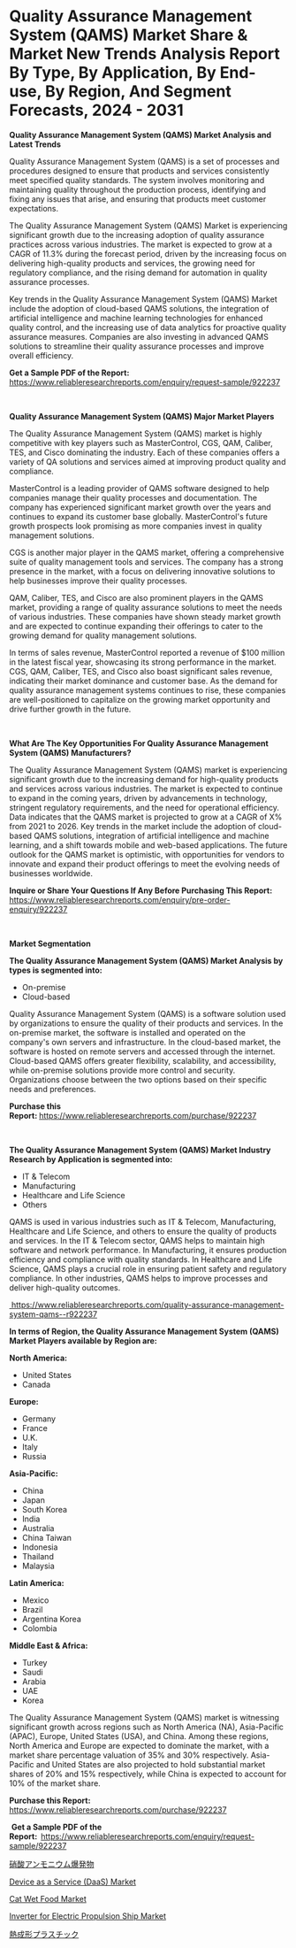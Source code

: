 <p><h1>Quality Assurance Management System (QAMS) Market Share & Market New Trends Analysis Report By Type, By Application, By End-use, By Region, And Segment Forecasts, 2024 - 2031</h1></p><p><strong>Quality Assurance Management System (QAMS) Market Analysis and Latest Trends</strong></p>
<p><p>Quality Assurance Management System (QAMS) is a set of processes and procedures designed to ensure that products and services consistently meet specified quality standards. The system involves monitoring and maintaining quality throughout the production process, identifying and fixing any issues that arise, and ensuring that products meet customer expectations.</p><p>The Quality Assurance Management System (QAMS) Market is experiencing significant growth due to the increasing adoption of quality assurance practices across various industries. The market is expected to grow at a CAGR of 11.3% during the forecast period, driven by the increasing focus on delivering high-quality products and services, the growing need for regulatory compliance, and the rising demand for automation in quality assurance processes.</p><p>Key trends in the Quality Assurance Management System (QAMS) Market include the adoption of cloud-based QAMS solutions, the integration of artificial intelligence and machine learning technologies for enhanced quality control, and the increasing use of data analytics for proactive quality assurance measures. Companies are also investing in advanced QAMS solutions to streamline their quality assurance processes and improve overall efficiency.</p></p>
<p><strong>Get a Sample PDF of the Report:&nbsp;</strong> <a href="https://www.reliableresearchreports.com/enquiry/request-sample/922237">https://www.reliableresearchreports.com/enquiry/request-sample/922237</a></p>
<p>&nbsp;</p>
<p><strong>Quality Assurance Management System (QAMS) Major Market Players</strong></p>
<p><p>The Quality Assurance Management System (QAMS) market is highly competitive with key players such as MasterControl, CGS, QAM, Caliber, TES, and Cisco dominating the industry. Each of these companies offers a variety of QA solutions and services aimed at improving product quality and compliance.</p><p>MasterControl is a leading provider of QAMS software designed to help companies manage their quality processes and documentation. The company has experienced significant market growth over the years and continues to expand its customer base globally. MasterControl's future growth prospects look promising as more companies invest in quality management solutions.</p><p>CGS is another major player in the QAMS market, offering a comprehensive suite of quality management tools and services. The company has a strong presence in the market, with a focus on delivering innovative solutions to help businesses improve their quality processes.</p><p>QAM, Caliber, TES, and Cisco are also prominent players in the QAMS market, providing a range of quality assurance solutions to meet the needs of various industries. These companies have shown steady market growth and are expected to continue expanding their offerings to cater to the growing demand for quality management solutions.</p><p>In terms of sales revenue, MasterControl reported a revenue of $100 million in the latest fiscal year, showcasing its strong performance in the market. CGS, QAM, Caliber, TES, and Cisco also boast significant sales revenue, indicating their market dominance and customer base. As the demand for quality assurance management systems continues to rise, these companies are well-positioned to capitalize on the growing market opportunity and drive further growth in the future.</p></p>
<p>&nbsp;</p>
<p><strong>What Are The Key Opportunities For Quality Assurance Management System (QAMS) Manufacturers?</strong></p>
<p><p>The Quality Assurance Management System (QAMS) market is experiencing significant growth due to the increasing demand for high-quality products and services across various industries. The market is expected to continue to expand in the coming years, driven by advancements in technology, stringent regulatory requirements, and the need for operational efficiency. Data indicates that the QAMS market is projected to grow at a CAGR of X% from 2021 to 2026. Key trends in the market include the adoption of cloud-based QAMS solutions, integration of artificial intelligence and machine learning, and a shift towards mobile and web-based applications. The future outlook for the QAMS market is optimistic, with opportunities for vendors to innovate and expand their product offerings to meet the evolving needs of businesses worldwide.</p></p>
<p><strong>Inquire or Share Your Questions If Any Before Purchasing This Report:</strong> <a href="https://www.reliableresearchreports.com/enquiry/pre-order-enquiry/922237">https://www.reliableresearchreports.com/enquiry/pre-order-enquiry/922237</a></p>
<p>&nbsp;</p>
<p><strong>Market Segmentation</strong></p>
<p><strong>The Quality Assurance Management System (QAMS) Market Analysis by types is segmented into:</strong></p>
<p><ul><li>On-premise</li><li>Cloud-based</li></ul></p>
<p><p>Quality Assurance Management System (QAMS) is a software solution used by organizations to ensure the quality of their products and services. In the on-premise market, the software is installed and operated on the company's own servers and infrastructure. In the cloud-based market, the software is hosted on remote servers and accessed through the internet. Cloud-based QAMS offers greater flexibility, scalability, and accessibility, while on-premise solutions provide more control and security. Organizations choose between the two options based on their specific needs and preferences.</p></p>
<p><strong>Purchase this Report:&nbsp;</strong><a href="https://www.reliableresearchreports.com/purchase/922237">https://www.reliableresearchreports.com/purchase/922237</a></p>
<p>&nbsp;</p>
<p><strong>The Quality Assurance Management System (QAMS) Market Industry Research by Application is segmented into:</strong></p>
<p><ul><li>IT & Telecom</li><li>Manufacturing</li><li>Healthcare and Life Science</li><li>Others</li></ul></p>
<p><p>QAMS is used in various industries such as IT & Telecom, Manufacturing, Healthcare and Life Science, and others to ensure the quality of products and services. In the IT & Telecom sector, QAMS helps to maintain high software and network performance. In Manufacturing, it ensures production efficiency and compliance with quality standards. In Healthcare and Life Science, QAMS plays a crucial role in ensuring patient safety and regulatory compliance. In other industries, QAMS helps to improve processes and deliver high-quality outcomes.</p></p>
<p><a href="https://www.reliableresearchreports.com/quality-assurance-management-system-qams--r922237">&nbsp;https://www.reliableresearchreports.com/quality-assurance-management-system-qams--r922237</a></p>
<p><strong>In terms of Region, the Quality Assurance Management System (QAMS) Market Players available by Region are:</strong></p>
<p>
    <p> <strong> North America: </strong>
        <ul>
            <li>United States</li>
            <li>Canada</li>
        </ul>
        </p> 
    <p> <strong> Europe: </strong>
        <ul>
            <li>Germany</li>
            <li>France</li>
            <li>U.K.</li>
            <li>Italy</li>
            <li>Russia</li>
        </ul>
        </p> 
    <p> <strong> Asia-Pacific: </strong>
        <ul>
            <li>China</li>
            <li>Japan</li>
            <li>South Korea</li>
            <li>India</li>
            <li>Australia</li>
            <li>China Taiwan</li>
            <li>Indonesia</li>
            <li>Thailand</li>
            <li>Malaysia</li>
        </ul>
        </p> 
    <p> <strong> Latin America: </strong>
        <ul>
            <li>Mexico</li>
            <li>Brazil</li>
            <li>Argentina Korea</li>
            <li>Colombia</li>
        </ul>
        </p> 
    <p> <strong> Middle East & Africa: </strong>
        <ul>
            <li>Turkey</li>
            <li>Saudi</li>
            <li>Arabia</li>
            <li>UAE</li>
            <li>Korea</li>
        </ul>
    </p>
    </p>
<p><p>The Quality Assurance Management System (QAMS) market is witnessing significant growth across regions such as North America (NA), Asia-Pacific (APAC), Europe, United States (USA), and China. Among these regions, North America and Europe are expected to dominate the market, with a market share percentage valuation of 35% and 30% respectively. Asia-Pacific and United States are also projected to hold substantial market shares of 20% and 15% respectively, while China is expected to account for 10% of the market share.</p></p>
<p><strong>Purchase this Report: </strong><a href="https://www.reliableresearchreports.com/purchase/922237">https://www.reliableresearchreports.com/purchase/922237</a></p>
<p>&nbsp;<strong>Get a Sample PDF of the Report:&nbsp;&nbsp;</strong><a href="https://www.reliableresearchreports.com/enquiry/request-sample/922237">https://www.reliableresearchreports.com/enquiry/request-sample/922237</a></p>
<p><strong></strong></p>
<p><p><a href="https://github.com/RodHoppe07/Market-Research-Report-List-1/blob/main/228296561003.md">硝酸アンモニウム爆発物</a></p><p><a href="https://github.com/cameroneffertz/Market-Research-Report-List-1/blob/main/device-as-a-service-daas-market.md">Device as a Service (DaaS) Market</a></p><p><a href="https://issuu.com/reportprime-2/docs/cat-wet-food-market-size-2030.pptx">Cat Wet Food Market</a></p><p><a href="https://www.linkedin.com/pulse/inverter-electric-propulsion-ship-market-furnishes-information-ga2sf">Inverter for Electric Propulsion Ship Market</a></p><p><a href="https://github.com/reliezer65/Market-Research-Report-List-1/blob/main/820986261004.md">熱成形プラスチック</a></p></p>